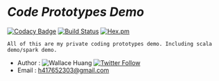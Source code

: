# ___Code Prototypes Demo___

[![Codacy Badge](https://api.codacy.com/project/badge/Grade/a8f3b0414c2145aea3a10a50a9914a14)](https://www.codacy.com/app/h417652303/CodePrototypesDemo?utm_source=github.com&utm_medium=referral&utm_content=BiyuHuang/CodePrototypesDemo&utm_campaign=badger)
[![Build Status](https://travis-ci.org/BiyuHuang/CodePrototypesDemo.svg?branch=master)](https://travis-ci.org/BiyuHuang/)
[![Hex.pm](https://img.shields.io/hexpm/l/plug.svg)](https://github.com/BiyuHuang/CodePrototypesDemo/blob/master/LICENSE)

    All of this are my private coding prototypes demo. Including scala demo/spark demo.





* Author : ![Wallace Huang](https://github.com/BiyuHuang) [![Twitter Follow](https://img.shields.io/twitter/follow/espadrine.svg?style=social&label=Follow)](https://twitter.com/h417652303)
* Email  : h417652303@gmail.com
